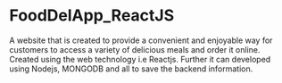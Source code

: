 # FoodDelApp_ReactJS
A website that is created to provide a convenient and enjoyable way for customers to access a variety of delicious meals and order it online. Created using the web technology i.e Reactjs. Further it can developed using Nodejs, MONGODB and all to save the backend information. 
